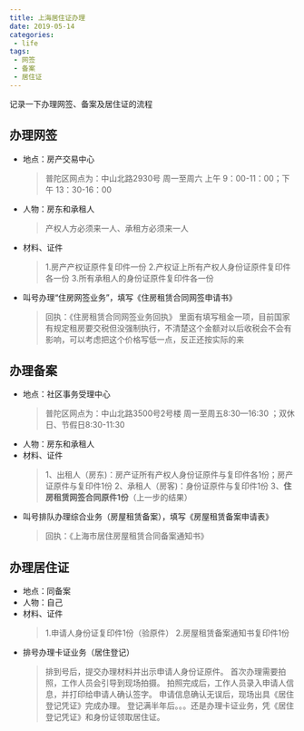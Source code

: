```yaml
---
title: 上海居住证办理
date: 2019-05-14
categories:
 - life
tags:
 - 网签
 - 备案
 - 居住证
---
```


记录一下办理网签、备案及居住证的流程
<!-- more -->

## 办理网签
- 地点：房产交易中心
    > 普陀区网点为：中山北路2930号
    > 周一至周六 上午 9：00-11：00；下午 13：30-16：00
- 人物：房东和承租人
    > 产权人方必须来一人、承租方必须来一人
- 材料、证件
    > 1.房产产权证原件复印件一份
    > 2.产权证上所有产权人身份证原件复印件各一份
    > 3.所有承租人的身份证原件复印件各一份
- 叫号办理“住房网签业务”，填写《住房租赁合同网签申请书》
    > 回执：《住房租赁合同网签业务回执》
    > 里面有填写租金一项，目前国家有规定租房要交税但没强制执行，不清楚这个金额对以后收税会不会有影响，可以考虑把这个价格写低一点，反正还按实际的来

## 办理备案
- 地点：社区事务受理中心
    > 普陀区网点为：中山北路3500号2号楼
    > 周一至周五8:30—16:30 ；双休日、节假日8:30-11:30
- 人物：房东和承租人
- 材料、证件
    > 1、出租人（房东)：房产证所有产权人身份证原件与复印件各1份；房产证原件与复印件1份
    > 2、承租人（房客)：身份证原件与复印件1份
    > 3、__住房租赁网签合同原件1份__（上一步的结果）
- 叫号排队办理综合业务（房屋租赁备案），填写《房屋租赁备案申请表》
    > 回执：《上海市居住房屋租赁合同备案通知书》

## 办理居住证
- 地点：同备案
- 人物：自己
- 材料、证件
    > 1.申请人身份证复印件1份（验原件）
    > 2.房屋租赁备案通知书复印件1份
- 排号办理卡证业务（居住登记）
    > 排到号后，提交办理材料并出示申请人身份证原件。
    > 首次办理需要拍照，工作人员会引导到现场拍摄。
    > 拍照完成后，工作人员录入申请人信息，并打印给申请人确认签字。
    > 申请信息确认无误后，现场出具《居住登记凭证》完成办理。
    > 登记满半年后。。。还是办理卡证业务，凭《居住登记凭证》和身份证领取居住证。